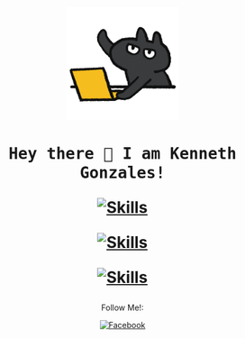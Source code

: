<!-- Updated README.md 🎉 -->

<div align="center">
<img src="giphy.gif" alt="Animated GIF" height="200">
</div>

<h1 align="center">
  <samp>
  Hey there 👋 I am Kenneth Gonzales!
  </samp>

  [![Skills](https://img.shields.io/badge/🖥️-BSCPE%20Student%20-808080?style=flat-square)](#)

  [![Skills](https://img.shields.io/badge/🖥️-Programmer-808080?style=flat-square)](#)

  [![Skills](https://img.shields.io/badge/🖌️-Graphic%20Designer-808080?style=flat-square)](#)

</h1>

<div align="center">
  <p>Follow Me!:
  
  [![Facebook](https://img.shields.io/badge/-Facebook-1877F2?style=flat-square&logo=Facebook&logoColor=white)](https://www.facebook.com/mr.gonzaleskenneth)
  
  </p>
</div>


  
